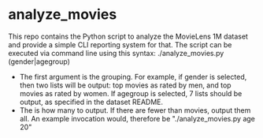analyze_movies
==============

This repo contains the Python script to analyze the MovieLens 1M dataset and provide a simple CLI reporting system for that. The script can be executed via command line using this syntax: ./analyze_movies.py (gender|agegroup) <number>
* The first argument is the grouping. For example, if gender is selected, then two lists will be output: top movies as rated by men, and top movies as rated by women. If agegroup is selected, 7 lists should be output, as specified in the dataset README.
* The <number> is how many to output. If there are fewer than <number> movies, output them all.
An example invocation would, therefore be "./analyze_movies.py age 20"
